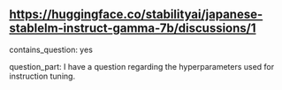 ## https://huggingface.co/stabilityai/japanese-stablelm-instruct-gamma-7b/discussions/1

contains_question: yes

question_part: I have a question regarding the hyperparameters used for instruction tuning.
